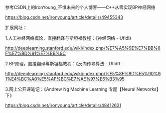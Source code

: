 参考CSDN上的IronYoung_不惧未来的个人博客——C++从零实现BP神经网络       

https://blog.csdn.net/ironyoung/article/details/49455343     

扩展网址：    

1.人工神经网络概论，直接翻译与斯坦福教程：《神经网络 - Ufldl》   

http://deeplearning.stanford.edu/wiki/index.php/%E7%A5%9E%E7%BB%8F%E7%BD%91%E7%BB%9C    

2.BP原理，直接翻译与斯坦福教程：《反向传导算法 - Ufldl》   

http://deeplearning.stanford.edu/wiki/index.php/%E5%8F%8D%E5%90%91%E4%BC%A0%E5%AF%BC%E7%AE%97%E6%B3%95    

3.网上公开课笔记：《Andrew Ng Machine Learning 专题【Neural Networks】下》   

https://blog.csdn.net/ironyoung/article/details/48412631    
